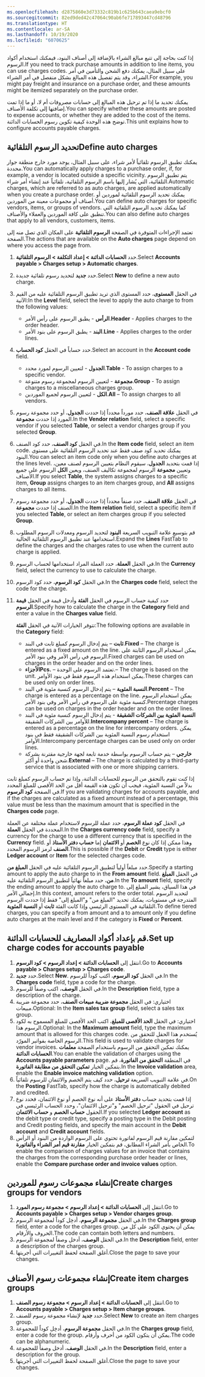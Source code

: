 ```yaml
---
ms.openlocfilehash: d2875860e3d73332c819b1c625b643caea9ebcf0
ms.sourcegitcommit: 82ed9ded42c47064c90ab6fe717893447cd48796
ms.translationtype: HT
ms.contentlocale: ar-SA
ms.lasthandoff: 10/19/2020
ms.locfileid: "6070625"
---
```

<span data-ttu-id="923b8-101">إذا كنت بحاجة إلى تتبع مبالغ الشراء بالإضافة إلى أصناف البنود، فيمكنك استخدام أكواد الرسوم.</span><span class="sxs-lookup"><span data-stu-id="923b8-101">If you need to track purchase amounts in addition to line items, you can use charges codes.</span></span> <span data-ttu-id="923b8-102">على سبيل المثال، يمكنك دفع الشحن والتأمين في أمر الشراء، وقد يتم تفصيل هذه المبالغ بشكل منفصل في أمر الشراء.</span><span class="sxs-lookup"><span data-stu-id="923b8-102">For example, you might pay freight and insurance on a purchase order, and these amounts might be itemized separately on the purchase order.</span></span> 

<span data-ttu-id="923b8-103">يمكنك تحديد ما إذا تم ترحيل هذه المبالغ إلى حسابات مصروفات أم لا، أو ما إذا تمت إضافتها إلى تكلفة الأصناف.</span><span class="sxs-lookup"><span data-stu-id="923b8-103">You can specify whether these amounts are posted to expense accounts, or whether they are added to the cost of the items.</span></span> <span data-ttu-id="923b8-104">توضح هذه الوحدة كيفية تكوين رسوم الحسابات الدائنة.</span><span class="sxs-lookup"><span data-stu-id="923b8-104">This unit explains how to configure accounts payable charges.</span></span>

## <a name="define-auto-charges"></a><span data-ttu-id="923b8-105">تحديد الرسوم التلقائية</span><span class="sxs-lookup"><span data-stu-id="923b8-105">Define auto charges</span></span> 

<span data-ttu-id="923b8-106">يمكنك تطبيق الرسوم تلقائياً لأمر شراء، على سبيل المثال، يوجد مورد خارج منطقة جوار محددة.</span><span class="sxs-lookup"><span data-stu-id="923b8-106">You can automatically apply charges to a purchase order, if, for example, a vendor is located outside a specific vicinity.</span></span>
<span data-ttu-id="923b8-107">يتم تطبيق الرسوم التلقائية، التي يُشار إليها باسم الرسوم التلقائية، تلقائياً عند إنشاء أمر شراء.</span><span class="sxs-lookup"><span data-stu-id="923b8-107">Automatic charges, which are referred to as auto charges, are applied automatically when you create a purchase order.</span></span> <span data-ttu-id="923b8-108">يمكنك تحديد الرسوم التلقائية لموردين أو أصناف أو مجموعات معينة من الموردين.</span><span class="sxs-lookup"><span data-stu-id="923b8-108">You can define auto charges for specific vendors, items, or groups of vendors.</span></span> <span data-ttu-id="923b8-109">كما يمكنك تحديد الرسوم التلقائية التي تنطبق على كافة الموردين والعملاء والأصناف.</span><span class="sxs-lookup"><span data-stu-id="923b8-109">You can also define auto charges that apply to all vendors, customers, items.</span></span>

<span data-ttu-id="923b8-110">تعتمد الإجراءات المتوفرة في الصفحة **الرسوم التلقائية** على المكان الذي تصل منه إلى الصفحة.</span><span class="sxs-lookup"><span data-stu-id="923b8-110">The actions that are available on the **Auto charges** page depend on where you access the page from.</span></span> 

1. <span data-ttu-id="923b8-111">حدد **الحسابات الدائنة > إعداد التكلفة > الرسوم التلقائية**.</span><span class="sxs-lookup"><span data-stu-id="923b8-111">Select **Accounts payable > Charges setup > Automatic charges**.</span></span>
2. <span data-ttu-id="923b8-112">حدد **جديد** لتحديد رسوم تلقائية جديدة.</span><span class="sxs-lookup"><span data-stu-id="923b8-112">Select **New** to define a new auto charge.</span></span>
3. <span data-ttu-id="923b8-113">في الحقل **المستوى**، حدد المستوى الذي تريد تطبيق الرسوم التلقائية عليه من القيم الآتية:</span><span class="sxs-lookup"><span data-stu-id="923b8-113">In the **Level** field, select the level to apply the auto charge to from the following values:</span></span>
    - <span data-ttu-id="923b8-114">**الرأس** - يطبق الرسوم على رأس الأمر.</span><span class="sxs-lookup"><span data-stu-id="923b8-114">**Header** - Applies charges to the order header.</span></span>
    - <span data-ttu-id="923b8-115">**البند** - يطبق الرسوم على بنود الأمر.</span><span class="sxs-lookup"><span data-stu-id="923b8-115">**Line** - Applies charges to the order lines.</span></span>
4. <span data-ttu-id="923b8-116">حدد حساباً في الحقل **كود الحساب**.</span><span class="sxs-lookup"><span data-stu-id="923b8-116">Select an account in the **Account code** field.</span></span>  
    - <span data-ttu-id="923b8-117">**الجدول** - لتعيين الرسوم لمورد محدد.</span><span class="sxs-lookup"><span data-stu-id="923b8-117">**Table** - To assign charges to a specific vendor.</span></span>
    - <span data-ttu-id="923b8-118">**مجموعة** - لتعيين الرسوم لمجموعة رسوم متنوعة.</span><span class="sxs-lookup"><span data-stu-id="923b8-118">**Group** - To assign charges to a miscellaneous charges group.</span></span>
    - <span data-ttu-id="923b8-119">**الكل** - لتعيين الرسوم لجميع الموردين.</span><span class="sxs-lookup"><span data-stu-id="923b8-119">**All** – To assign charges to all vendors.</span></span>
5. <span data-ttu-id="923b8-120">في الحقل **علاقة الصنف**، حدد مورداً محدداً إذا حددت **الجدول**، أو حدد مجموعة رسوم المورد إذا حددت **مجموعة**.</span><span class="sxs-lookup"><span data-stu-id="923b8-120">In the **Vendor relation** field, select a specific vendor if you selected **Table**, or select a vendor charges group if you selected **Group**.</span></span>
6. <span data-ttu-id="923b8-121">في الحقل **كود الصنف**، حدد كود الصنف.</span><span class="sxs-lookup"><span data-stu-id="923b8-121">In the **Item code** field, select an item code.</span></span> <span data-ttu-id="923b8-122">يمكنك تحديد كود صنف فقط عند تحديد الرسوم التلقائية على مستوى البنود.</span><span class="sxs-lookup"><span data-stu-id="923b8-122">You can select an item code only when you define auto charges at the lines level.</span></span> <span data-ttu-id="923b8-123">إذا قمت بتحديد **الجدول**، سيقوم النظام بتعيين الرسوم لصنف معين، وتعيين **مجموعة** الرسوم لمجموعة تكاليف الصنف، ويعين **الكل** الرسوم على جميع الأصناف.</span><span class="sxs-lookup"><span data-stu-id="923b8-123">If you select **Table**, the system assigns charges to a specific item, **Group** assigns charges to an item charges group, and **All** assigns charges to all items.</span></span>
7. <span data-ttu-id="923b8-124">في الحقل **علاقة الصنف**، حدد صنفاً محدداً إذا حددت **الجدول**، أو حدد مجموعة رسوم الصنف إذا حددت **مجموعة**.</span><span class="sxs-lookup"><span data-stu-id="923b8-124">In the **Item relation** field, select a specific item if you selected **Table**, or select an item charges group if you selected **Group**.</span></span>
8. <span data-ttu-id="923b8-125">قم بتوسيع علامة التبويب السريعة **البنود** لتحديد الرسوم ومعدلات الرسوم المطلوب استخدامها عند تطبيق الرسوم التلقائية الحالية.</span><span class="sxs-lookup"><span data-stu-id="923b8-125">Expand the **Lines** FastTab to define the charges and the charges rates to use when the current auto charge is applied.</span></span>
9. <span data-ttu-id="923b8-126">في الحقل **العملة**، حدد العملة المراد استخدامها لحساب الرسوم.</span><span class="sxs-lookup"><span data-stu-id="923b8-126">In the **Currency** field, select the currency to use to calculate the charge.</span></span>
10. <span data-ttu-id="923b8-127">في الحقل **كود الرسوم**، حدد كود الرسوم.</span><span class="sxs-lookup"><span data-stu-id="923b8-127">In the **Charges code** field, select the code for the charge.</span></span>
11. <span data-ttu-id="923b8-128">حدد كيفية حساب الرسوم في الحقل **الفئة** وأدخل قيمة في الحقل **قيمة الرسوم**.</span><span class="sxs-lookup"><span data-stu-id="923b8-128">Specify how to calculate the charge in the **Category** field and enter a value in the **Charges value** field.</span></span>

    <span data-ttu-id="923b8-129">تتوفر الخيارات الآتية في الحقل **الفئة**:</span><span class="sxs-lookup"><span data-stu-id="923b8-129">The following options are available in the **Category** field:</span></span>  

    - <span data-ttu-id="923b8-130">**ثابت** – يتم إدخال الرسوم كمبلغ ثابت في البند.</span><span class="sxs-lookup"><span data-stu-id="923b8-130">**Fixed** – The charge is entered as a fixed amount on the line.</span></span> <span data-ttu-id="923b8-131">يمكن استخدام الرسوم الثابتة على الرسوم في رأس الأمر وفي بنود الأمر.</span><span class="sxs-lookup"><span data-stu-id="923b8-131">Fixed charges can be used on charges in the order header and on the order lines.</span></span>
    - <span data-ttu-id="923b8-132">**الأجزاء**</span><span class="sxs-lookup"><span data-stu-id="923b8-132">**Pcs.**</span></span> <span data-ttu-id="923b8-133">– تعتمد الرسوم على الوحدة.</span><span class="sxs-lookup"><span data-stu-id="923b8-133">– The charge is based on the unit.</span></span> <span data-ttu-id="923b8-134">يمكن استخدام هذه الرسوم فقط في بنود الأوامر.</span><span class="sxs-lookup"><span data-stu-id="923b8-134">These charges can be used only on order lines.</span></span>
    - <span data-ttu-id="923b8-135">**النسبة المئوية** – يتم إدخال الرسوم كنسبة مئوية في البند.</span><span class="sxs-lookup"><span data-stu-id="923b8-135">**Percent** – The charge is entered as a percentage on the line.</span></span> <span data-ttu-id="923b8-136">يمكن استخدام الرسوم كنسبة مئوية على الرسوم في رأس الأمر وفي بنود الأمر.</span><span class="sxs-lookup"><span data-stu-id="923b8-136">Percentage charges can be used on charges in the order header and on the order lines.</span></span>
    - <span data-ttu-id="923b8-137">**النسبة المئوية بين الشركات الشقيقة** - يتم إدخال الرسوم كنسبة مئوية في البند للأوامر بين الشركات الشقيقة.</span><span class="sxs-lookup"><span data-stu-id="923b8-137">**Intercompany percent** – The charge is entered as a percentage on the line for intercompany orders.</span></span> <span data-ttu-id="923b8-138">يمكن استخدام رسوم النسبة المئوية بين الشركات الشقيقة فقط في بنود الأوامر.</span><span class="sxs-lookup"><span data-stu-id="923b8-138">Intercompany percentage charges can be used only on order lines.</span></span>
    - <span data-ttu-id="923b8-139">**خارجي** – يتم حساب الرسوم بواسطة خدمة تابعة لجهة خارجية مقترنة بشركة شحن واحدة أو أكثر.</span><span class="sxs-lookup"><span data-stu-id="923b8-139">**External** – The charge is calculated by a third-party service that is associated with one or more shipping carriers.</span></span>

<span data-ttu-id="923b8-140">إذا كنت تقوم بالتحقق من الرسوم للحسابات الدائنة، وإذا تم حساب الرسوم كمبلغ ثابت بدلاً من النسبة المئوية، فيجب أن تكون هذه القيمة أقل من الحد الأقصى للمبلغ المحدد في الصفحة **كود الرسوم**.</span><span class="sxs-lookup"><span data-stu-id="923b8-140">If you are validating charges for accounts payable, and if the charges are calculated as a fixed amount instead of a percentage, this value must be less than the maximum amount that is specified in the **Charges code** page.</span></span>

<span data-ttu-id="923b8-141">في الحقل **كود عملة الرسوم**، حدد عملة للرسوم لاستخدام عملة مختلفة عن العملة المحددة في الحقل **العملة**.</span><span class="sxs-lookup"><span data-stu-id="923b8-141">In the **Charges currency code** field, specify a currency for the charge to use a different currency that is specified in the **Currency** field.</span></span> <span data-ttu-id="923b8-142">وهذا ممكن إذا كان نوع **الخصم** أو **الائتمان** إما **حساب دفتر الأستاذ** أو **الصنف** لرمز الرسوم المحدد.</span><span class="sxs-lookup"><span data-stu-id="923b8-142">This is possible if the **Debit** or **Credit** type is either **Ledger account** or **Item** for the selected charges code.</span></span>

<span data-ttu-id="923b8-143">حدد مبلغاً أولياً لتطبيق الرسوم التلقائية عليه في الحقل **المبلغ من**.</span><span class="sxs-lookup"><span data-stu-id="923b8-143">Specify a starting amount to apply the auto charge to in the **From amount** field.</span></span> <span data-ttu-id="923b8-144">في الحقل **المبلغ من**، حدد مبلغاً نهائياً لتطبيق الرسوم التلقائية عليه.</span><span class="sxs-lookup"><span data-stu-id="923b8-144">In the **To amount** field, specify the ending amount to apply the auto charge to.</span></span> <span data-ttu-id="923b8-145">في هذا السياق، يشير المبلغ إلى إجمالي الأمر.</span><span class="sxs-lookup"><span data-stu-id="923b8-145">In this context, amount refers to the order total.</span></span> <span data-ttu-id="923b8-146">لتحديد الرسوم المتدرجة في مستويات، يمكنك تحديد "المبلغ من" و"المبلغ إلى" فقط إذا حددت الرسوم التلقائية في المستوى الرئيسي وإذا كانت الفئة **ثابت** أو **النسبة المئوية**.</span><span class="sxs-lookup"><span data-stu-id="923b8-146">To define tiered charges, you can specify a from amount and a to amount only if you define auto charges at the main level and if the category is **Fixed** or **Percent**.</span></span>

## <a name="set-up-charge-codes-for-accounts-payable"></a><span data-ttu-id="923b8-147">قم بإعداد أكواد المصاريف للحسابات الدائنة.</span><span class="sxs-lookup"><span data-stu-id="923b8-147">Set up charge codes for accounts payable</span></span>

1.  <span data-ttu-id="923b8-148">انتقل إلى **الحسابات الدائنة > إعداد الرسوم > كود الرسوم**.</span><span class="sxs-lookup"><span data-stu-id="923b8-148">Go to **Accounts payable > Charges setup > Charges code**.</span></span>
2.  <span data-ttu-id="923b8-149">حدد **جديد**.</span><span class="sxs-lookup"><span data-stu-id="923b8-149">Select **New**.</span></span> <span data-ttu-id="923b8-150">في الحقل **كود الرسوم**، اكتب كوداً للرسوم.</span><span class="sxs-lookup"><span data-stu-id="923b8-150">In the **Charges code** field, type a code for the charge.</span></span>
3.  <span data-ttu-id="923b8-151">في الحقل **الوصف**، اكتب وصفاً للرسوم.</span><span class="sxs-lookup"><span data-stu-id="923b8-151">In the **Description** field, type a description of the charge.</span></span>
4.  <span data-ttu-id="923b8-152">اختياري: في الحقل **مجموعة ضريبة مبيعات الصنف**، حدد مجموعة ضريبة مبيعات.</span><span class="sxs-lookup"><span data-stu-id="923b8-152">Optional: In the **Item sales tax group** field, select a sales tax group.</span></span>
5.  <span data-ttu-id="923b8-153">اختياري: في الحقل **الحد الأقصى للمبلغ**، اكتب الحد الأقصى للمبلغ المسموح به لكود الرسوم هذا.</span><span class="sxs-lookup"><span data-stu-id="923b8-153">Optional: In the **Maximum amount** field, type the maximum amount that is allowed for this charges code.</span></span> <span data-ttu-id="923b8-154">يُستخدم هذا الحقل للتحقق من الرسوم الخاصة بفواتير المورّد.</span><span class="sxs-lookup"><span data-stu-id="923b8-154">This field is used to validate charges for vendor invoices.</span></span> <span data-ttu-id="923b8-155">يمكنك تمكين التحقق من الرسوم باستخدام الصفحة **معلمات الحسابات الدائنة**.</span><span class="sxs-lookup"><span data-stu-id="923b8-155">You can enable the validation of charges using the **Accounts payable parameters** page.</span></span> <span data-ttu-id="923b8-156">في المنطقة **التحقق من الفاتورة**، قم بتمكين الخيار **تمكين التحقق من مطابقة الفاتورة**.</span><span class="sxs-lookup"><span data-stu-id="923b8-156">In the **Invoice validation** area, enable the **Enable invoice matching validation** option.</span></span>
6.  <span data-ttu-id="923b8-157">في علامة التبويب السريعة **ترحيل**، حدد كيف يتم الخصم والائتمان للرسوم تلقائياً.</span><span class="sxs-lookup"><span data-stu-id="923b8-157">On the **Posting** FastTab, specify how the charge is automatically debited and credited.</span></span>
7.  <span data-ttu-id="923b8-158">إذا قمت بتحديد حساب **دفتر الأستاذ** على أنه نوع الخصم أو نوع الائتمان، فحدد نوع ترحيل في الحقول "ترحيل الخصم" و"ترحيل الائتمان"، وحدد الحساب الرئيسي في الحقول **حساب الخصم** و **حساب الائتمان**.</span><span class="sxs-lookup"><span data-stu-id="923b8-158">If you selected **Ledger account** as the debit type or credit type, specify a posting type in the Debit posting and Credit posting fields, and specify the main account in the **Debit account** and **Credit account** fields.</span></span>
8.  <span data-ttu-id="923b8-159">لتمكين مقارنة قيم الرسوم لفاتورة تحتوي على الرسوم الواردة من البنود أو الرأس الخاص بأمر الشراء المطابق، قم بتمكين الخيار **مقارنة قيم أمر الشراء والفاتورة**.</span><span class="sxs-lookup"><span data-stu-id="923b8-159">To enable the comparison of charges values for an invoice that contains the charges from the corresponding purchase order header or lines, enable the **Compare purchase order and invoice values** option.</span></span> 

## <a name="create-charges-groups-for-vendors"></a><span data-ttu-id="923b8-160">إنشاء مجموعات رسوم للموردين</span><span class="sxs-lookup"><span data-stu-id="923b8-160">Create charges groups for vendors</span></span>

1.  <span data-ttu-id="923b8-161">انتقل إلى **الحسابات الدائنة > إعداد الرسوم > مجموعة رسوم المورد**.</span><span class="sxs-lookup"><span data-stu-id="923b8-161">Go to **Accounts payable > Charges setup > Vendor charges group**.</span></span>
2.  <span data-ttu-id="923b8-162">في الحقل **مجموعة الرسوم**، أدخِل كوداً لمجموعة الرسوم.</span><span class="sxs-lookup"><span data-stu-id="923b8-162">In the **Charges group** field, enter a code for the charges group.</span></span> <span data-ttu-id="923b8-163">يمكن أن يحتوي الكود على كل من الحروف والأرقام.</span><span class="sxs-lookup"><span data-stu-id="923b8-163">The code can contain both letters and numbers.</span></span>
3.  <span data-ttu-id="923b8-164">في الحقل **الوصف**، أدخل وصفاً لمجموعة الرسوم.</span><span class="sxs-lookup"><span data-stu-id="923b8-164">In the **Description** field, enter a description of the charges group.</span></span>
4.  <span data-ttu-id="923b8-165">أغلق الصفحة لحفظ التغييرات التي أجريتها.</span><span class="sxs-lookup"><span data-stu-id="923b8-165">Close the page to save your changes.</span></span>

## <a name="create-item-charges-groups"></a><span data-ttu-id="923b8-166">إنشاء مجموعات رسوم الأصناف</span><span class="sxs-lookup"><span data-stu-id="923b8-166">Create item charges groups</span></span> 

1.  <span data-ttu-id="923b8-167">انتقل إلى **الحسابات الدائنة > إعداد الرسوم > مجموعة رسوم الصنف**.</span><span class="sxs-lookup"><span data-stu-id="923b8-167">Go to **Accounts payable > Charges setup > Item charge groups**.</span></span>
2.  <span data-ttu-id="923b8-168">حدد **جديد** لإنشاء مجموعة رسوم للصنف.</span><span class="sxs-lookup"><span data-stu-id="923b8-168">Select **New** to create an item charges group.</span></span>
3.  <span data-ttu-id="923b8-169">في الحقل **مجموعة الرسوم**، أدخِل كوداً للمجموعة.</span><span class="sxs-lookup"><span data-stu-id="923b8-169">In the **Charges group** field, enter a code for the group.</span></span> <span data-ttu-id="923b8-170">يمكن أن يتكون الكود من أحرف وأرقام.‬</span><span class="sxs-lookup"><span data-stu-id="923b8-170">The code can be alphanumeric.</span></span>
4.  <span data-ttu-id="923b8-171">في الحقل **الوصف**، أدخل وصفاً للمجموعة.</span><span class="sxs-lookup"><span data-stu-id="923b8-171">In the **Description** field, enter a description for the group.</span></span>
5.  <span data-ttu-id="923b8-172">أغلق الصفحة لحفظ التغييرات التي أجريتها.</span><span class="sxs-lookup"><span data-stu-id="923b8-172">Close the page to save your changes.</span></span>

